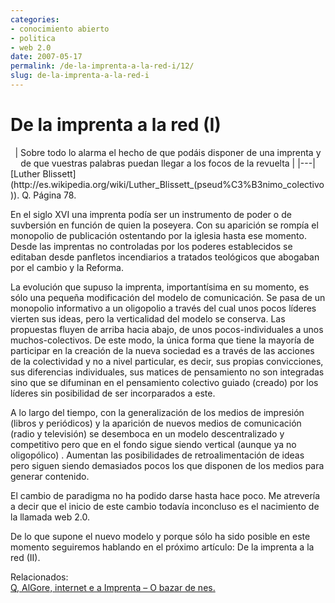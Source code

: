 ```yaml
---
categories:
- conocimiento abierto
- politica
- web 2.0
date: 2007-05-17
permalink: /de-la-imprenta-a-la-red-i/12/
slug: de-la-imprenta-a-la-red-i
---
```


# De la imprenta a la red (I)

<div style="text-align: center">| Sobre todo lo alarma el hecho de que podáis disponer de una imprenta y de que vuestras palabras puedan llegar a los focos de la revuelta |
|---|

</div>[Luther Blissett](http://es.wikipedia.org/wiki/Luther_Blissett_(pseud%C3%B3nimo_colectivo)). Q. Página 78.

En el siglo XVI una imprenta podía ser un instrumento de poder o de suvbersión en función de quien la poseyera. Con su aparición se rompía el monopolio de publicación ostentando por la iglesia hasta ese momento. Desde las imprentas no controladas por los poderes establecidos se editaban desde panfletos incendiarios a tratados teológicos que abogaban por el cambio y la Reforma.

La evolución que supuso la imprenta, importantísima en su momento, es sólo una pequeña modificación del modelo de comunicación. Se pasa de un monopolio informativo a un oligopolio a través del cual unos pocos líderes vierten sus ideas, pero la verticalidad del modelo se conserva. Las propuestas fluyen de arriba hacia abajo, de unos pocos-individuales a unos muchos-colectivos. De este modo, la única forma que tiene la mayoría de participar en la creación de la nueva sociedad es a través de las acciones de la colectividad y no a nivel particular, es decir, sus propias convicciones, sus diferencias individuales, sus matices de pensamiento no son integradas sino que se difuminan en el pensamiento colectivo guiado (creado) por los líderes sin posibilidad de ser incorparados a este.

A lo largo del tiempo, con la generalización de los medios de impresión (libros y periódicos) y la aparición de nuevos medios de comunicación (radio y televisión) se desemboca en un modelo descentralizado y competitivo pero que en el fondo sigue siendo vertical (aunque ya no oligopólico) . Aumentan las posibilidades de retroalimentación de ideas pero siguen siendo demasiados pocos los que disponen de los medios para generar contenido.

El cambio de paradigma no ha podido darse hasta hace poco. Me atrevería a decir que el inicio de este cambio todavía inconcluso es el nacimiento de la llamada web 2.0.

De lo que supone el nuevo modelo y porque sólo ha sido posible en este momento seguiremos hablando en el próximo artículo: De la imprenta a la red (II).

Relacionados:  
[Q, AlGore, internet e a Imprenta – O bazar de nes.](http://obazardenes.blogaliza.org/q-algore-internet-e-a-imprenta/trackback/)
